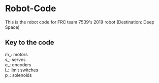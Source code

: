 # Robot-Code

This is the robot code for FRC team 7539's 2019 robot (Destination: Deep Space)

## Key to the code
m_<motor name>: motors <br>
s_<servo name>: servos <br>
e_<encoder name>: encoders <br>
l_<limit switch name>: limit switches <br>
p_<solenoid name>: solenoids <br>
